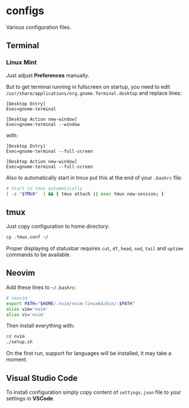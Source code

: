 # configs
Various configuration files.

## Terminal
### Linux Mint
Just adjust __Preferences__ manually.

But to get terminal running in fullscreen on startup, you need to edit `/usr/share/applications/org.gnome.Terminal.desktop` and replace lines:
```
[Desktop Entry]
Exec=gnome-terminal

[Desktop Action new-window]
Exec=gnome-terminal --window
```
with:
```
[Desktop Entry]
Exec=gnome-terminal --full-screen

[Desktop Action new-window]
Exec=gnome-terminal --full-screen
```

Also to automatically start in tmux put this at the end of your `.bashrc` file:
```bash
# Start in tmux automatically
[ -z "$TMUX"  ] && { tmux attach || exec tmux new-session; }
```

## tmux
Just copy configuration to home directory:
```bash
cp .tmux.conf ~/
```
Proper displaying of statusbar requires `cut`, `df`, `head`, `sed`, `tail` and `uptime` commands to be available.

## Neovim
Add these lines to `~/.bashrc`:
```bash
# neovim
export PATH="$HOME/.nvim/nvim-linux64/bin/:$PATH"
alias vim='nvim'
alias vi='nvim'
```
Then install everything with:
```bash
cd nvim
./setup.sh
```
On the first run, support for languages will be installed, it may take a moment.

## Visual Studio Code
To install configuration simply copy content of `settings.json` file to your settings in __VSCode__.
